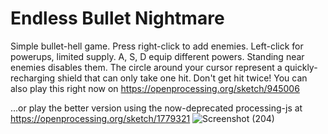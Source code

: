 # Endless Bullet Nightmare
 Simple bullet-hell game.  Press right-click to add enemies.  Left-click for powerups, limited supply.  A, S, D equip different powers.  Standing near enemies disables them.  The circle around your cursor represent a quickly-recharging shield that can only take one hit.  Don't get hit twice!  You can also play this right now on https://openprocessing.org/sketch/945006  
   
...or play the better version using the now-deprecated processing-js at https://openprocessing.org/sketch/1779321
![Screenshot (204)](https://user-images.githubusercontent.com/115951029/196285408-d8e233f1-d4e3-4414-9b3a-2174268c9007.png)
